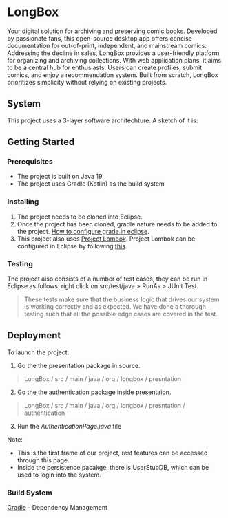 # LongBox

Your digital solution for archiving and preserving comic books. Developed by passionate fans, this open-source desktop app offers concise documentation for out-of-print, independent, and mainstream comics. Addressing the decline in sales, LongBox provides a user-friendly platform for organizing and archiving collections. With web application plans, it aims to be a central hub for enthusiasts. Users can create profiles, submit comics, and enjoy a recommendation system. Built from scratch, LongBox prioritizes simplicity without relying on existing projects.

## System 

This project uses a 3-layer software architechture. A sketch of it is:

## Getting Started

### Prerequisites

- The project is built on Java 19
- The project uses Gradle (Kotlin) as the build system

### Installing

1. The project needs to be cloned into Eclipse.
2. Once the project has been cloned, gradle nature needs to be added to the project. [How to configure grade in eclipse](https://www.vogella.com/tutorials/EclipseGradle/article.html#add-gradle-support-to-existing-eclipse-project).
3. This project also uses [Project Lombok](https://www.baeldung.com/intro-to-project-lombok). Project Lombok can be configured in Eclipse by following [this](https://stackoverflow.com/a/65949629).

### Testing

The project also consists of a number of test cases, they can be run in Eclipse as follows: right click on src/test/java > RunAs > JUnit Test.

> These tests make sure that the business logic that drives our system is working correctly and as expected.
> We have done a thorough testing such that all the possible edge cases are covered in the test.

## Deployment

To launch the project:
1. Go the the presentation package in source.
> LongBox / src / main / java / org / longbox / presntation
2. Go the the authentication package inside presentaion.
> LongBox / src / main / java / org / longbox / presntation / authentication
3. Run the _AuthenticationPage.java_ file

Note:
* This is the first frame of our project, rest features can be accessed through this page.
* Inside the persistence pacakge, there is UserStubDB, which can be used to login into the system.

### Build System

[Gradle](https://kotlinlang.org/docs/gradle.html) - Dependency Management
